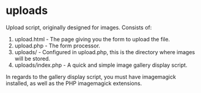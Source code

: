 uploads
=======

Upload script, originally designed for images. Consists of:

1. upload.html - The page giving you the form to upload the file.
2. upload.php - The form processor.
3. uploads/ - Configured in upload.php, this is the directory where images will be stored.
4. uploads/index.php - A quick and simple image gallery display script.

In regards to the gallery display script, you must have imagemagick installed, as well
as the PHP imagemagick extensions.
